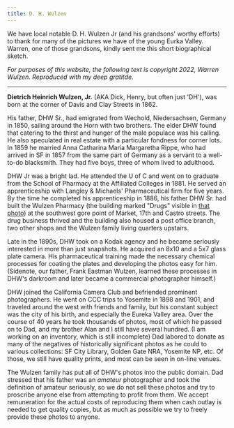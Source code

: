 ```yaml
---
title: D. H. Wulzen
---
```


We have local notable D. H. Wulzen Jr (and his grandsons' worthy efforts) to thank for many of the pictures we have of the young Eurka Valley. Warren, one of those grandsons, kindly sent me this short biographical sketch.

_For purposes of this website, the following text is copyright 2022, Warren Wulzen. Reproduced with my deep gratitde._

---

**Dietrich Heinrich Wulzen, Jr.** (AKA Dick, Henry, but often just 'DH'), was born at the corner of Davis and Clay Streets in 1862.

His father, DHW Sr., had emigrated from Wechold, Niedersachsen, Germany in 1850, sailing around the Horn with two brothers. The elder DHW found that catering to the thirst and hunger of the male populace was his calling. He also speculated in real estate with a particular fondness for corner lots. In 1859 he married Anna Catharina Maria Margaretha Rippe, who had arrived in SF in 1857 from the same part of Germany as a servant to a well-to-do blacksmith. They had five boys, three of whom lived to adulthood.

DHW Jr was a bright lad. He attended the U of C and went on to graduate from the School of Pharmacy at the Affiliated Colleges in 1881. He served an apprenticeship with Langley & Michaels' Pharmaceutical firm for five years. By the time he completed his apprenticeship in 1886, his father DHW Sr. had built the Wulzen Pharmacy (the building marked "Drugs" visible in [that photo](/images/DHWulzen-Hartford-June-28-1900-1030am.png)) at the southwest gore point of Market, 17th and Castro streets. The drug business thrived and the building also housed a post office branch, two other shops and the Wulzen family living quarters upstairs.

Late in the 1890s, DHW took on a Kodak agency and he became seriously interested in more than just snapshots. He acquired an 8x10 and a 5x7 glass plate camera. His pharmaceutical training made the necessary chemical processes for coating the plates and developing the photos easy for him. (Sidenote, our father, Frank Eastman Wulzen, learned these processes in DHW's darkroom and later became a commercial photographer himself.)

DHW joined the California Camera Club and befriended prominent photographers. He went on CCC trips to Yosemite in 1898 and 1901, and traveled around the west with friends and family, but his constant subject was the city of his birth, and especially the Eureka Valley area. Over the course of 40 years he took thousands of photos, most of which he passed on to Dad, and my brother Alan and I still have several hundred. (I am working on an inventory, which is still incomplete) Dad labored to donate as many of the negatives of historically significant photos as he could to various collections: SF City Library, Golden Gate NRA, Yosemite NP, etc. Of those, we still have quality prints, and most can be seen in on-line venues.

The Wulzen family has put all of DHW's photos into the public domain. Dad stressed that his father was an _amateur_ photographer and took the definition of amateur seriously, so we do not sell these photos and try to proscribe anyone else from attempting to profit from them. We accept remuneration for the actual costs of reproducing them when cash outlay is needed to get quality copies, but as much as possible we try to freely provide these photos to anyone.
